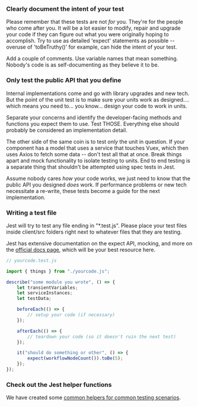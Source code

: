 ### Clearly document the intent of your test

Please remember that these tests are not _for_ you. They're for the people who
come after you. It will be a lot easier to modify, repair and upgrade your code
if they can figure out what you were originally hoping to accomplish. Try to
use as detailed 'expect' statements as possible -- overuse of 'toBeTruthy()'
for example, can hide the intent of your test.

Add a couple of comments. Use variable names that mean something. Nobody's
code is as self-documenting as they believe it to be.

### Only test the public API that you define

Internal implementations come and go with library upgrades and new tech. But
the point of the unit test is to make sure your units work as designed....
which means you need to... you know... design your code to work in units.

Separate your concerns and identify the developer-facing methods and functions
you expect them to use. Test THOSE. Everything else should probably be
considered an implementation detail.

The other side of the same coin is to test _only_ the unit in question. If your
component has a model that uses a service that touches Vuex, which then uses
Axios to fetch some data -- don't test all that at once. Break things apart and
mock functionality to isolate testing to units. End to end testing is a
separate thing that shouldn't be attempted using spec tests in Jest.

Assume nobody cares _how_ your code works, we just need to know that the public
API you designed _does_ work. If performance problems or new tech necessitate a
re-write, these tests become a guide for the next implementation.

### Writing a test file

Jest will try to test any file ending in "\*.test.js". Please place your test
files inside client/src folders right next to whatever files that they are
testing.

Jest has extensive documentation on the expect API, mocking, and more on the
[official docs page](https://jestjs.io/docs/en/getting-started.html), which will
be your best resource here.

```js static
// yourcode.test.js

import { things } from "./yourcode.js";

describe("some module you wrote", () => {
    let transientVariables;
    let serviceInstances;
    let testData;

    beforeEach(() => {
        // setup your code (if necessary)
    });

    afterEach(() => {
        // teardown your code (so it doesn't ruin the next test)
    });

    it("should do something or other", () => {
        expect(workflowNodeCount()).toBe(5);
    });
});
```

### Check out the Jest helper functions

We have created some [common helpers for common testing
scenarios](https://github.com/galaxyproject/galaxy/blob/dev/client/tests/jest/helpers.js).
